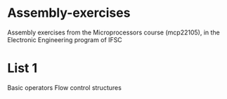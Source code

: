 # Assembly-exercises
Assembly exercises from the Microprocessors course (mcp22105), in the Electronic Engineering program of IFSC

# List 1
Basic operators
Flow control structures
